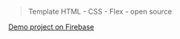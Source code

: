 > Template HTML - CSS - Flex - open source

[Demo project on Firebase](https://template-doc-html-css-flex.web.app/ "Template HTML - CSS - Flex")
